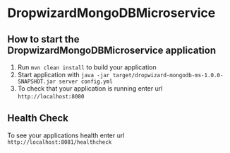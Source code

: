# DropwizardMongoDBMicroservice

How to start the DropwizardMongoDBMicroservice application
---

1. Run `mvn clean install` to build your application
1. Start application with `java -jar target/dropwizard-mongodb-ms-1.0.0-SNAPSHOT.jar server config.yml`
1. To check that your application is running enter url `http://localhost:8080`

Health Check
---

To see your applications health enter url `http://localhost:8081/healthcheck`
